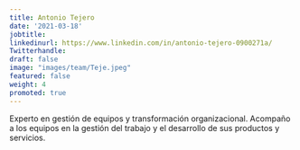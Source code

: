 ```yaml
---
title: Antonio Tejero
date: '2021-03-18'
jobtitle:
linkedinurl: https://www.linkedin.com/in/antonio-tejero-0900271a/
Twitterhandle:
draft: false
image: "images/team/Teje.jpeg"
featured: false
weight: 4
promoted: true
---
```

Experto en gestión de equipos y transformación organizacional. Acompaño a los equipos en la gestión del trabajo y el desarrollo de sus productos y servicios.